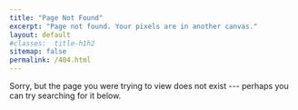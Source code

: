 ```yaml
---
title: "Page Not Found"
excerpt: "Page not found. Your pixels are in another canvas."
layout: default
#classes:  title-h1h2
sitemap: false
permalink: /404.html
---
```


Sorry, but the page you were trying to view does not exist --- perhaps you can try searching for it below.
